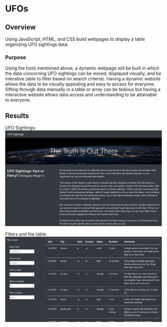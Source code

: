 # UFOs

## Overview

Using JavaScript, HTML, and CSS build webpages to display a table organizing UFO sightings data.

### Purpose

Using the tools mentioned above, a dynamic webpage will be built in which the data concerning UFO sightings can be stored, displayed visually, and be interative (able to filter based on search criteria). Having a dynamic website allows the data to be visually appealing and easy to access for everyone. Sifting through data manually in a table or array can be tedious but having a interactive website allows data access and understanding to be attainable to everyone.

## Results

UFO Sightings:
![static/images/we.png](static/images/we.png)

Filters and the table:
![static/images/b.png](static/images/b.png)
